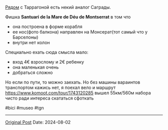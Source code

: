 [Рядом](https://www.google.com/maps/place/Santuari+de+la+Mare+de+D%C3%A9u+de+Montserrat/@41.2683074,1.3699735,15z/data=!4m6!3m5!1s0x12a3f7fec7531979:0x3308b3573e0571eb!8m2!3d41.2685114!4d1.369861!16s%2Fg%2F1hb_ggzxv?entry=ttu) с Таррагоной есть некий аналог Саграды.

Фишка **Santuari de la Mare de Déu de Montserrat** в том что
- она  построена в форме корабля
- ее нос(фото балкона) направлен на Монсерат(тот самый что у Барселоны)
- внутри нет колон

Специально ехать сюда смысла мало:
- вход 4€ взрослому и 2€ ребенку
- она маленькая очень
- добраться сложно

Но если по пути, то можно заехать. Но без машины вараинтов транспортом кажись нет, я поехал вело и маршрут https://www.komoot.com/tour/1743120285 вышел 55км/560м набора чисто ради интереса скататься сфоткать

#bici #museo #tgn

---
[Original Post](https://t.me/lev2tarragona/2472)
Date: 2024-08-02
